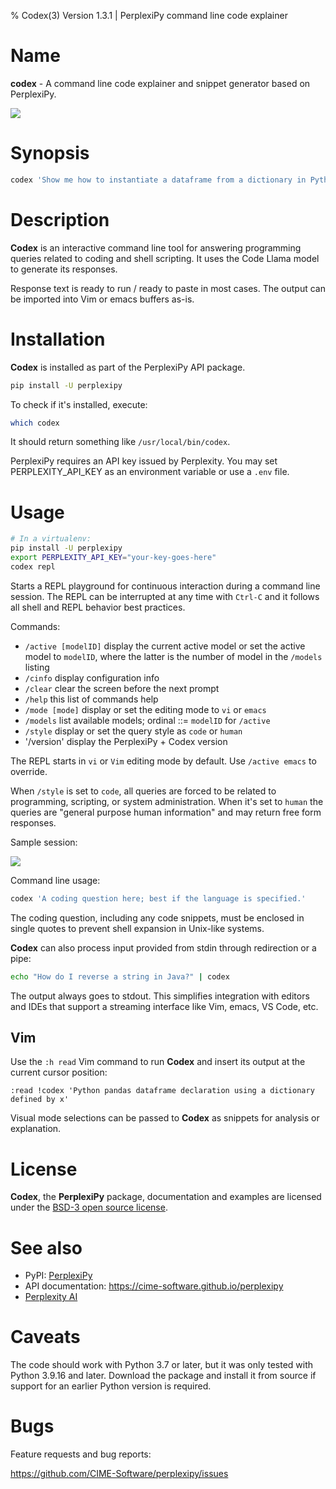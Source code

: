 % Codex(3) Version 1.3.1 | PerplexiPy command line code explainer

Name
====

**codex** - A command line code explainer and snippet generator based on
PerplexiPy.


<img src='https://images2.imgbox.com/57/94/AsI1WSfy_o.png'>


Synopsis
========
```bash
codex 'Show me how to instantiate a dataframe from a dictionary in Python'
```


Description
===========
**Codex** is an interactive command line tool for answering programming queries
related to coding and shell scripting.  It uses the Code Llama model to generate
its responses.

Response text is ready to run / ready to paste in most cases.  The output can
be imported into Vim or emacs buffers as-is.


Installation
============
**Codex** is installed as part of the PerplexiPy API package.

```bash
pip install -U perplexipy
```

To check if it's installed, execute:

```bash
which codex
```

It should return something like `/usr/local/bin/codex`.

PerplexiPy requires an API key issued by Perplexity.  You may set PERPLEXITY_API_KEY
as an environment variable or use a `.env` file.


Usage
=====

```bash
# In a virtualenv:
pip install -U perplexipy
export PERPLEXITY_API_KEY="your-key-goes-here"
codex repl
```

Starts a REPL playground for continuous interaction during a command line
session.  The REPL can be interrupted at any time with `Ctrl-C` and it follows
all shell and REPL behavior best practices.

Commands:

- `/active [modelID]` display the current active model or set the active model
  to `modelID`, where the latter is the number of model in the `/models` listing
- `/cinfo` display configuration info
- `/clear` clear the screen before the next prompt
- `/help` this list of commands help
- `/mode [mode]` display or set the editing mode to `vi` or `emacs`
- `/models` list available models; ordinal ::= `modelID` for `/active`
- `/style` display or set the query style as `code` or `human`
- '/version' display the PerplexiPy + Codex version

The REPL starts in `vi` or `Vim` editing mode by default.  Use `/active emacs`
to override.

When `/style` is set to `code`, all queries are forced to be related to
programming, scripting, or system administration.  When it's set to `human` the
queries are "general purpose human information" and may return free form
responses.

Sample session:

<a href='https://images2.imgbox.com/c4/de/6kQ4aDuA_o.png' target='_blank'>
    <img src='https://images2.imgbox.com/c4/de/6kQ4aDuA_o.png'>
</a>


Command line usage:

```bash
codex 'A coding question here; best if the language is specified.'
```

The coding question, including any code snippets, must be enclosed in single
quotes to prevent shell expansion in Unix-like systems.

**Codex** can also process input provided from stdin through redirection or a
pipe:


```bash
echo "How do I reverse a string in Java?" | codex
```

The output always goes to stdout.  This simplifies integration with editors and
IDEs that support a streaming interface like Vim, emacs, VS Code, etc.


Vim
---
Use the `:h read` Vim command to run **Codex** and insert its output at the
current cursor position:

```vim
:read !codex 'Python pandas dataframe declaration using a dictionary defined by x'
```

Visual mode selections can be passed to **Codex** as snippets for analysis or
explanation.


License
=======
**Codex**, the **PerplexiPy** package, documentation and examples are licensed
under the [BSD-3 open source license](https://github.com/CIME-Software/perplexipy/blob/master/LICENSE.txt).


See also
========
- PyPI:  <a href='https://pipy.org/project/perplexipy' target='_blank'>PerplexiPy</a>
- API documentation:  https://cime-software.github.io/perplexipy
- <a href='https://www.perplexity.ai/' target='_blank'>Perplexity AI</a>


Caveats
=======
The code should work with Python 3.7 or later, but it was only tested with
Python 3.9.16 and later.  Download the package and install it from source if
support for an earlier Python version is required.


Bugs
====
Feature requests and bug reports:

https://github.com/CIME-Software/perplexipy/issues


